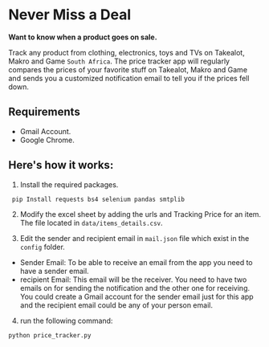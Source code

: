 # Never Miss a Deal
**Want to know when a product goes on sale.** 

Track any product from clothing, electronics, toys and TVs on Takealot, Makro and Game `South Africa`. 
The price tracker app will regularly compares the prices of your favorite stuff on Takealot, Makro and Game and sends you a customized 
notification email to tell you if the prices fell down.

## Requirements
* Gmail Account.
* Google Chrome.


## Here's how it works:
1. Install the required packages.

``` pip Install requests bs4 selenium pandas smtplib```

2. Modify the excel sheet by adding the urls and Tracking Price for an item. The file located in `data/items_details.csv`.

3. Edit the sender and recipient email in `mail.json` file which exist in the `config` folder.
* Sender Email: To be able to receive an email from the app you need to have a sender email.
* recipient Email: This email will be the receiver. You need to have two emails on for sending the notification and the other one for receiving. You could create a Gmail account for the sender email just for this app and the recipient email could be any of your person email.

4. run the following command:

```python
python price_tracker.py
```

